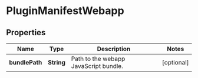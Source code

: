 
# PluginManifestWebapp

## Properties
Name | Type | Description | Notes
------------ | ------------- | ------------- | -------------
**bundlePath** | **String** | Path to the webapp JavaScript bundle. |  [optional]



